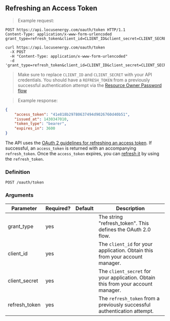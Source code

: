## Refreshing an Access Token

> Example request:

```http
POST https://api.locusenergy.com/oauth/token HTTP/1.1
Content-Type: application/x-www-form-urlencoded
grant_type=refresh_token&client_id=CLIENT_ID&client_secret=CLIENT_SECRET&refresh_token=REFRESH_TOKEN
```

```shell
curl https://api.locusenergy.com/oauth/token 
  -X POST
  -H "Content-Type: application/x-www-form-urlencoded"
  -d 'grant_type=refresh_token&client_id=CLIENT_ID&client_secret=CLIENT_SECRET&refresh_token=REFRESH_TOKEN'
```

> Make sure to replace `CLIENT_ID` and `CLIENT_SECRET` with your API credentials. You should have a `REFRESH_TOKEN` from a previously successful authentication attempt via the [Resource Owner Password flow](#resource-owner-password-flow)

> Example response:

```json
{
    "access_token": "41e818b29780637494d9026760d40b51",
    "issued_at": 1430347010,
    "token_type": "bearer",
    "expires_in": 3600
}
```

The API uses the [OAuth 2 guidelines for refreshing an access token](https://tools.ietf.org/html/rfc6749#section-6). If successful, an `access_token` is returned with an accompanying `refresh_token`. Once the `access_token` expires, you can [refresh it](#refreshing-an-access-token) by using the `refresh_token`.

### Definition

`POST /oauth/token`

### Arguments

Parameter|Required?|Default|Description
---|---|---|---
grant_type|yes||The string "refresh_token". This defines the OAuth 2.0 flow.
client_id|yes||The `client_id` for your application. Obtain this from your account manager.
client_secret|yes||The `client_secret` for your application. Obtain this from your account manager.
refresh_token|yes||The `refresh_token` from a previously successful authentication attempt.